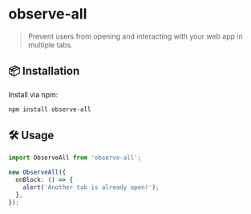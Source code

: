 # observe-all

> Prevent users from opening and interacting with your web app in multiple tabs.

## 📦 Installation

Install via npm:

```bash
npm install observe-all
```

## 🛠️ Usage

```ts
import ObserveAll from 'observe-all';

new ObserveAll({
  onBlock: () => {
    alert('Another tab is already open!');
  },
});
```
